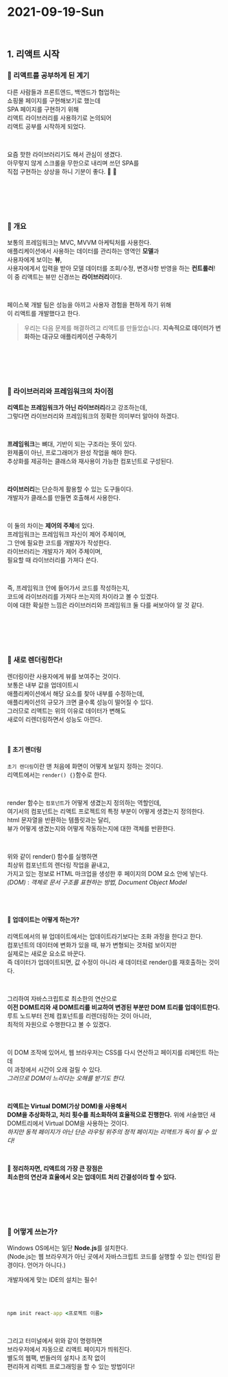 # 2021-09-19-Sun

<br/>

## 1. 리액트 시작

### 🌴 리액트를 공부하게 된 계기

다른 사람들과 프론트엔드, 백엔드가 협업하는  
쇼핑몰 페이지를 구현해보기로 했는데  
SPA 페이지를 구현하기 위해  
리액트 라이브러리를 사용하기로 논의되어  
리액트 공부를 시작하게 되었다.

<br/>

요즘 핫한 라이브러리기도 해서 관심이 생겼다.  
아무렇지 않게 스크롤을 무한으로 내리며 쓰던 SPA를  
직접 구현하는 상상을 하니 기분이 좋다. 🦔 🍁

<br/>
<br/>
<br/>
<br/>

### 🌴 개요

보통의 프레임워크는 MVC, MVVM 아케틱처를 사용한다.  
애플리케이션에서 사용하는 데이터를 관리하는 영역인 **모델**과  
사용자에게 보이는 **뷰**,  
사용자에게서 입력을 받아 모델 데이터를 조회/수정, 변경사항 반영을 하는 **컨트롤러**!  
이 중 리액트는 뷰만 신경쓰는 **라이브러리**이다.

<br/>

페이스북 개발 팀은 성능을 아끼고 사용자 경험을 편하게 하기 위해  
이 리액트를 개발했다고 한다.

> 우리는 다음 문제를 해결하려고 리액트를 만들었습니다.
> **지속적으로 데이터가 변화하는 대규모 애플리케이션 구축하기**

<br/>
<br/>
<br/>
<br/>

### 🌳 라이브러리와 프레임워크의 차이점

**리액트는 프레임워크가 아닌 라이브러리**라고 강조하는데,  
그렇다면 라이브러리와 프레임워크의 정확한 의미부터 알아야 하겠다.

<br/>

**프레임워크**는 뼈대, 기반이 되는 구조라는 뜻이 있다.  
완제품이 아닌, 프로그래머가 완성 작업을 해야 한다.  
추상화를 제공하는 클래스와 재사용이 가능한 컴포넌트로 구성된다.

<br/>

**라이브러리**는 단순하게 활용할 수 있는 도구들이다.  
개발자가 클래스를 만들면 호출해서 사용한다.

<br/>

이 둘의 차이는 **제어의 주체**에 있다.  
프레임워크는 프레임워크 자신이 제어 주체이며,  
그 안에 필요한 코드를 개발자가 작성한다.  
라이브러리는 개발자가 제어 주체이며,  
필요할 때 라이브러리를 가져다 쓴다.

<br/>

즉, 프레임워크 안에 들어가서 코드를 작성하는지,  
코드에 라이브러리를 가져다 쓰는지의 차이라고 볼 수 있겠다.  
이에 대한 확실한 느낌은 라이브러리와 프레임워크 둘 다를 써보아야 알 것 같다.

<br/>
<br/>
<br/>
<br/>

### 🌳 새로 렌더링한다!

렌더링이란 사용자에게 뷰를 보여주는 것이다.  
보통은 내부 값을 업데이트시  
애플리케이션에서 해당 요소를 찾아 내부를 수정하는데,  
애플리케이션의 규모가 크면 클수록 성능이 떨어질 수 있다.  
그러므로 리액트는 위의 이유로 데이터가 변해도  
새로이 리렌더링하면서 성능도 아낀다.

<br/>

#### 🐛 초기 렌더링

`초기 렌더링`이란 맨 처음에 화면이 어떻게 보일지 정하는 것이다.  
리액트에서는 `render() {}`함수로 한다.

<br/>

render 함수는 `컴포넌트`가 어떻게 생겼는지 정의하는 역할인데,  
여기서의 컴포넌트는 리액트 프로젝트의 특정 부분이 어떻게 생겼는지 정의한다.  
html 문자열을 반환하는 템플릿과는 달리,  
뷰가 어떻게 생겼는지와 어떻게 작동하는지에 대한 객체를 반환한다.

<br/>

위와 같이 render() 함수를 실행하면  
최상위 컴포넌트의 렌더링 작업을 끝내고,  
가지고 있는 정보로 HTML 마크업을 생성한 후 페이지의 DOM 요소 안에 넣는다.
_(DOM)_ : _객체로 문서 구조를 표현하는 방법, Document Object Model_

<br/>
<br/>

#### 🐛 업데이트는 어떻게 하는가?

리액트에서의 뷰 업데이트에서는 업데이트라기보다는 조화 과정을 한다고 한다.  
컴포넌트의 데이터에 변화가 있을 때, 뷰가 변형되는 것처럼 보이지만  
실제로는 새로운 요소로 바꾼다.  
즉 데이터가 업데이트되면, 값 수정이 아니라 새 데이터로 render()를 재호출하는 것이다.

<br/>

그리하여 자바스크립트로 최소한의 연산으로  
**이전 DOM트리와 새 DOM트리를 비교하여 변경된 부분만 DOM 트리를 업데이트한다.**  
루트 노드부터 전체 컴포넌트를 리렌더링하는 것이 아니라,  
최적의 자원으로 수행한다고 볼 수 있겠다.

<br/>

이 DOM 조작에 있어서, 웹 브라우저는 CSS를 다시 연산하고 페이지를 리페인트 하는데  
이 과정에서 시간이 오래 걸릴 수 있다.  
_그러므로 DOM이 느리다는 오해를 받기도 한다._

<br/>

**리액트는 Virtual DOM(가상 DOM)을 사용해서  
DOM을 추상화하고, 처리 횟수를 최소화하여 효율적으로 진행한다.**
위에 서술했던 새 DOM트리에서 Virtual DOM을 사용하는 것이다.  
_하지만 동적 페이지가 아닌 단순 라우팅 위주의 정적 페이지는 리액트가 독이 될 수 있다!_

<br/>

**🌵 정리하자면, 리액트의 가장 큰 장점은  
최소한의 연산과 효율에서 오는 업데이트 처리 간결성이라 할 수 있다.**

<br/>
<br/>
<br/>
<br/>

### 🌲 어떻게 쓰는가?

Windows OS에서는 일단 **Node.js**를 설치한다.  
(Node.js는 웹 브라우저가 아닌 곳에서 자바스크립트 코드를
실행할 수 있는 런타임 환경이다. 언어가 아니다.)

개발자에게 맞는 IDE의 설치는 필수!

<br/>
<br/>

```cmd
npm init react-app <프로젝트 이름>
```

<br/>

그리고 터미널에서 위와 같이 명령하면  
브라우저에서 자동으로 리액트 페이지가 띄워진다.  
별도의 웹팩, 번들러의 설치나 조작 없이  
편리하게 리액트 프로그래밍을 할 수 있는 방법이다!
<br/>
<br/>
<br/>
